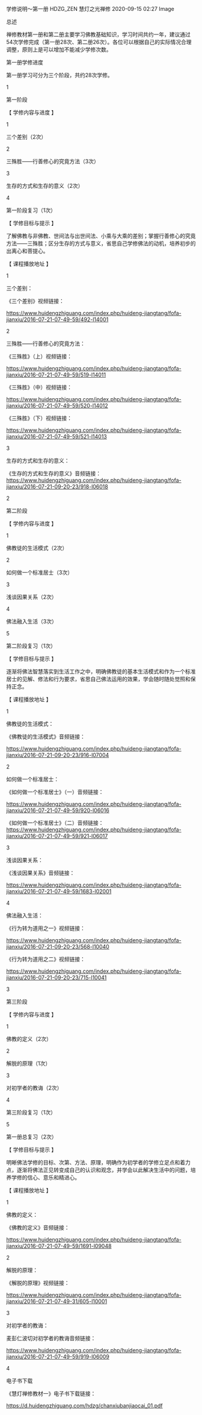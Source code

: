学修说明～第一册
HDZG_ZEN 慧灯之光禅修 2020-09-15 02:27
Image


 总述 

禅修教材第一册和第二册主要学习佛教基础知识，学习时间共约一年，建议通过54次学修完成（第一册28次、第二册26次）。各位可以根据自己的实际情况合理调整，原则上是可以增加不能减少学修次数。





 第一册学修进度 

第一册学习可分为三个阶段，共约28次学修。

1

第一阶段

【 学修内容与进度 】

1

三个差别（2次）

2

三殊胜——行善修心的究竟方法（3次）

3

生存的方式和生存的意义（2次）

4

第一阶段复习（1次）



【 学修目标与提示 】


了解佛教与非佛教、世间法与出世间法、小乘与大乘的差别；掌握行善修心的究竟方法——三殊胜；区分生存的方式与意义，省思自己学修佛法的动机，培养初步的出离心和菩提心。



【 课程播放地址 】

1

三个差别：

《三个差别》视频链接：

https://www.huidengzhiguang.com/index.php/huideng-jiangtang/fofa-jianxiu/2016-07-21-07-49-59/492-l14001

2

三殊胜——行善修心的究竟方法：

《三殊胜》（上）视频链接：

https://www.huidengzhiguang.com/index.php/huideng-jiangtang/fofa-jianxiu/2016-07-21-07-49-59/519-l14011

《三殊胜》（中）视频链接：

https://www.huidengzhiguang.com/index.php/huideng-jiangtang/fofa-jianxiu/2016-07-21-07-49-59/520-l14012

《三殊胜》（下）视频链接：

https://www.huidengzhiguang.com/index.php/huideng-jiangtang/fofa-jianxiu/2016-07-21-07-49-59/521-l14013

3

生存的方式和生存的意义：

《生存的方式和生存的意义》音频链接：https://www.huidengzhiguang.com/index.php/huideng-jiangtang/fofa-jianxiu/2016-07-21-09-20-23/918-l06018



2

第二阶段

【 学修内容与进度 】

1

佛教徒的生活模式（2次）

2

如何做一个标准居士（3次）

3

浅谈因果关系（2次）

4

佛法融入生活（3次）

5

第二阶段复习（1次）



【 学修目标与提示 】


逐渐将佛法智慧落实到生活工作之中，明确佛教徒的基本生活模式和作为一个标准居士的见解、修法和行为要求，省思自己佛法运用的效果，学会随时随处觉照和保持正念。



【 课程播放地址 】

1

佛教徒的生活模式：

《佛教徒的生活模式》音频链接：

https://www.huidengzhiguang.com/index.php/huideng-jiangtang/fofa-jianxiu/2016-07-21-09-20-23/916-l07004

2

如何做一个标准居士：

《如何做一个标准居士》（一）音频链接：

https://www.huidengzhiguang.com/index.php/huideng-jiangtang/fofa-jianxiu/2016-07-21-07-49-59/920-l06016

《如何做一个标准居士》（二）音频链接：https://www.huidengzhiguang.com/index.php/huideng-jiangtang/fofa-jianxiu/2016-07-21-07-49-59/921-l06017

3

浅谈因果关系：

《浅谈因果关系》音频链接：

https://www.huidengzhiguang.com/index.php/huideng-jiangtang/fofa-jianxiu/2016-07-21-07-49-59/1683-l02001

4

佛法融入生活：

《行为转为道用之一》视频链接：

https://www.huidengzhiguang.com/index.php/huideng-jiangtang/fofa-jianxiu/2016-07-21-09-20-23/568-l10040

《行为转为道用之二》视频链接：

https://www.huidengzhiguang.com/index.php/huideng-jiangtang/fofa-jianxiu/2016-07-21-09-20-23/715-l10041



3

第三阶段

【 学修内容与进度 】

1

佛教的定义（2次）

2

解脱的原理（1次）

3

对初学者的教诲（2次）

4

第三阶段复习（1次）

5

第一册总复习（2次）



【 学修目标与提示 】


明晰佛法学修的目标、次第、方法、原理，明确作为初学者的学修立足点和着力点，逐渐将佛法正见转变成自己的认识和观念，并学会以此解决生活中的问题，培养学修的信心、意乐和精进心。



【 课程播放地址 】

1

佛教的定义：

《佛教的定义》音频链接：

https://www.huidengzhiguang.com/index.php/huideng-jiangtang/fofa-jianxiu/2016-07-21-07-49-59/1691-l09048

2

解脱的原理：

《解脱的原理》视频链接：

https://www.huidengzhiguang.com/index.php/huideng-jiangtang/fofa-jianxiu/2016-07-21-07-49-31/605-l10001

3

对初学者的教诲：

麦彭仁波切对初学者的教诲音频链接：

https://www.huidengzhiguang.com/index.php/huideng-jiangtang/fofa-jianxiu/2016-07-21-07-49-59/919-l06009



4

电子书下载

《慧灯禅修教材一》电子书下载链接：

https://d.huidengzhiguang.com/hdzg/chanxiubanjiaocai_01.pdf